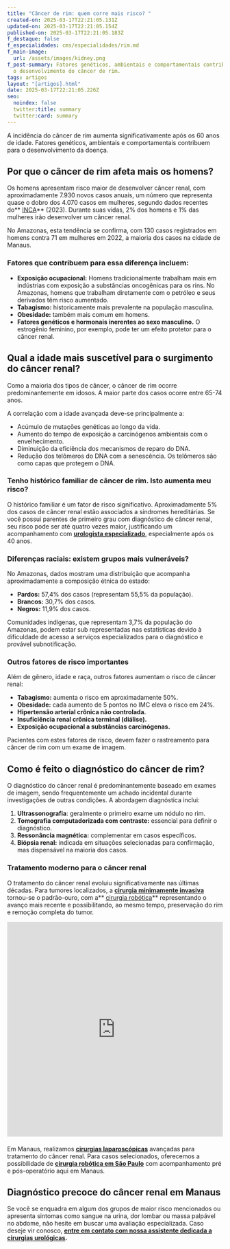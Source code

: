 ```yaml
---
title: "Câncer de rim: quem corre mais risco? "
created-on: 2025-03-17T22:21:05.131Z
updated-on: 2025-03-17T22:21:05.154Z
published-on: 2025-03-17T22:21:05.183Z
f_destaque: false
f_especialidades: cms/especialidades/rim.md
f_main-image:
  url: /assets/images/kidney.png
f_post-summary: Fatores genéticos, ambientais e comportamentais contribuem para
  o desenvolvimento do câncer de rim.
tags: artigos
layout: "[artigos].html"
date: 2025-03-17T22:21:05.226Z
seo:
  noindex: false
  twitter:title: summary
  twitter:card: summary
---
```

A incidência do câncer de rim aumenta significativamente após os 60 anos de idade. Fatores genéticos, ambientais e comportamentais contribuem para o desenvolvimento da doença.

## Por que o câncer de rim afeta mais os homens?

Os homens apresentam risco maior de desenvolver câncer renal, com aproximadamente 7.930 novos casos anuais, um número que representa quase o dobro dos 4.070 casos em mulheres, segundo dados recentes do** [INCA](https://www.gov.br/inca/pt-br)** (2023). Durante suas vidas, 2% dos homens e 1% das mulheres irão desenvolver um câncer renal.

No Amazonas, esta tendência se confirma, com 130 casos registrados em homens contra 71 em mulheres em 2022, a maioria dos casos na cidade de Manaus. 

### Fatores que contribuem para essa diferença incluem:

* **Exposição ocupacional:** Homens tradicionalmente trabalham mais em indústrias com exposição a substâncias oncogênicas para os rins. No Amazonas, homens que trabalham diretamente com o petróleo e seus derivados têm risco aumentado.
* **Tabagismo:** historicamente mais prevalente na população masculina.
* **Obesidade:** também mais comum em homens.
* **Fatores genéticos e hormonais inerentes ao sexo masculino.** O estrogênio feminino, por exemplo, pode ter um efeito protetor para o câncer renal.

## Qual a idade mais suscetível para o surgimento do câncer renal?

Como a maioria dos tipos de câncer, o câncer de rim ocorre predominantemente em idosos. A maior parte dos casos ocorre entre 65-74 anos.

A correlação com a idade avançada deve-se principalmente a:

* Acúmulo de mutações genéticas ao longo da vida.
* Aumento do tempo de exposição a carcinógenos ambientais com o envelhecimento.
* Diminuição da eficiência dos mecanismos de reparo do DNA.
* Redução dos telômeros do DNA com a senescência. Os telômeros são como capas que protegem o DNA.

### Tenho histórico familiar de câncer de rim. Isto aumenta meu risco?

O histórico familiar é um fator de risco significativo. Aproximadamente 5% dos casos de câncer renal estão associados a síndromes hereditárias. Se você possui parentes de primeiro grau com diagnóstico de câncer renal, seu risco pode ser até quatro vezes maior, justificando um acompanhamento com **[urologista especializado](https://uroconsult.com.br/artigos/urologista-em-manaus/)**, especialmente após os 40 anos.

### Diferenças raciais: existem grupos mais vulneráveis?

No Amazonas, dados mostram uma distribuição que acompanha aproximadamente a composição étnica do estado:

* **Pardos:** 57,4% dos casos (representam 55,5% da população).
* **Brancos:** 30,7% dos casos.
* **Negros:** 11,9% dos casos.

Comunidades indígenas, que representam 3,7% da população do Amazonas, podem estar sub representadas nas estatísticas devido à dificuldade de acesso a serviços especializados para o diagnóstico e provável subnotificação.

### Outros fatores de risco importantes

Além de gênero, idade e raça, outros fatores aumentam o risco de câncer renal:

* **Tabagismo:** aumenta o risco em aproximadamente 50%.
* **Obesidade:** cada aumento de 5 pontos no IMC eleva o risco em 24%.
* **Hipertensão arterial crônica não controlada.**
* **Insuficiência renal crônica terminal (diálise).**
* **Exposição ocupacional a substâncias carcinógenas.**

Pacientes com estes fatores de risco, devem fazer o rastreamento para câncer de rim com um exame de imagem.

## Como é feito o diagnóstico do câncer de rim?

O diagnóstico do câncer renal é predominantemente baseado em exames de imagem, sendo frequentemente um achado incidental durante investigações de outras condições. A abordagem diagnóstica inclui:

1. **Ultrassonografia**: geralmente o primeiro exame um nódulo no rim.
2. **Tomografia computadorizada com contraste:** essencial para definir o diagnóstico.
3. **Ressonância magnética:** complementar em casos específicos.
4. **Biópsia renal:** indicada em situações selecionadas para confirmação, mas dispensável na maioria dos casos.

### Tratamento moderno para o câncer renal 

O tratamento do câncer renal evoluiu significativamente nas últimas décadas. Para tumores localizados, a **[cirurgia minimamente invasiva](https://uroconsult.com.br/artigos/trifecta-para-c%C3%A2ncer-de-rim-como-a-cirurgia-rob%C3%B3tica-pode-auxiliar-para-atingirmos-estes-objetivos/)** tornou-se o padrão-ouro, com a** [cirurgia robótica](https://uroconsult.com.br/artigos/rob%C3%B3tica-na-cirurgia-de-pr%C3%B3stata-entendendo-as-partes-do-sistema-cir%C3%BArgico/)** representando o avanço mais recente e possibilitando, ao mesmo tempo, preservação do rim e remoção completa do tumor.

<div style="text-align: center; margin-bottom: 20px;">
  <iframe
    width="100%"
    height="500"
    src="https://www.youtube.com/embed/EtSwm4qoiHo"
    title="Cirurgia Robótica para Câncer de Rim #CirurgiaRobotica #CancerDeRim #UrologistaManaus #Urooncologia"
    frameborder="0"
    allow="accelerometer; autoplay; clipboard-write; encrypted-media; gyroscope; picture-in-picture; web-share"
    referrerpolicy="strict-origin-when-cross-origin"
    allowfullscreen
    id="responsive-video"
    style="max-width: 800px; margin: 0 auto; display: block;"
  ></iframe>
  <script>
    function adjustIframeHeight() {
      var iframe = document.getElementById('responsive-video');
      if (window.innerWidth < 768) {
        iframe.style.height = '300px'; // Altura para celular
      } else {
        iframe.style.height = '500px'; // Altura para desktop
      }
    }  </script>
</div>

Em Manaus, realizamos **[cirurgias laparoscópicas](https://uroconsult.com.br/artigos/retirada-do-rim-por-laparoscopia-como-e-feita/)** avançadas para tratamento do câncer renal. Para casos selecionados, oferecemos a possibilidade de **[cirurgia robótica em São Paulo](https://uroconsult.com.br/artigos/trifecta-para-cancer-de-rim-como-a-cirurgia-robotica-pode-auxiliar-para-atingirmos-estes-objetivos/)** com acompanhamento pré e pós-operatório aqui em Manaus.

## Diagnóstico precoce do câncer renal em Manaus

Se você se enquadra em algum dos grupos de maior risco mencionados ou apresenta sintomas como sangue na urina, dor lombar ou massa palpável no abdome, não hesite em buscar uma avaliação especializada. Caso deseje vir conosco, **[entre em contato com nossa assistente dedicada a cirurgias urológicas](https://api.whatsapp.com/send?phone=5592982252490).**